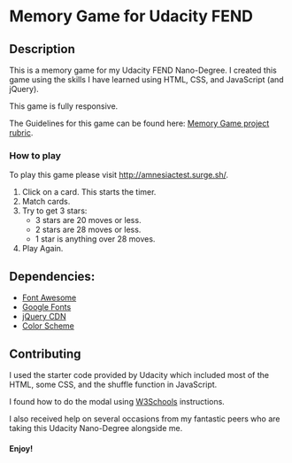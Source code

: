 # Memory Game for Udacity FEND

## Description

This is a memory game for my Udacity FEND Nano-Degree. I created this game using
the skills I have learned using HTML, CSS, and JavaScript (and jQuery).

This game is fully responsive.

The Guidelines for this game can be found here:
[ Memory Game project rubric](https://review.udacity.com/#!/rubrics/591/view).

### How to play

To play this game please visit http://amnesiactest.surge.sh/. 

1.  Click on a card. This starts the timer.
2.  Match cards.
3.  Try to get 3 stars:
    - 3 stars are 20 moves or less.
    - 2 stars are 28 moves or less.
    - 1 star is anything over 28 moves.
4.  Play Again.

## Dependencies:
* [Font Awesome](https://fontawesome.com/icons?d=gallery)
* [Google Fonts](https://fonts.google.com/specimen/Coda?selection.family=Coda)
* [jQuery CDN](https://developers.google.com/speed/libraries/)
* [Color Scheme](https://coolors.co/2c3e56-ebf378-ff6363-41d3bd-fffff2)

## Contributing

I used the starter code provided by Udacity which included most of the HTML, some CSS, and the shuffle function in JavaScript.

I found how to do the modal using
[W3Schools](https://www.w3schools.com/howto/howto_css_modals.asp) instructions.

I also received help on several occasions from my fantastic peers who are taking
this Udacity Nano-Degree alongside me.

#### Enjoy!
